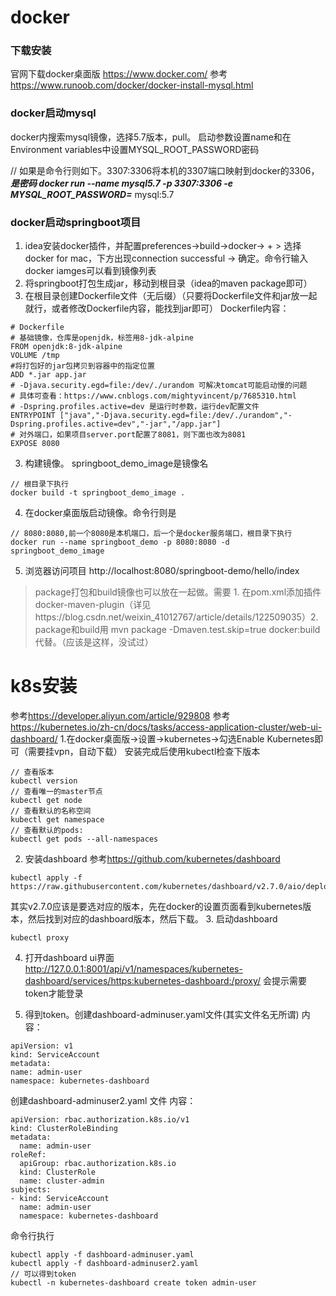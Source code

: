 # docker
### 下载安装
官网下载docker桌面版
https://www.docker.com/
参考<https://www.runoob.com/docker/docker-install-mysql.html>

### docker启动mysql
docker内搜索mysql镜像，选择5.7版本，pull。
启动参数设置name和在Environment variables中设置MYSQL_ROOT_PASSWORD密码

// 如果是命令行则如下。3307:3306将本机的3307端口映射到docker的3306，***是密码
docker run --name mysql5.7 -p 3307:3306 -e MYSQL_ROOT_PASSWORD=*** mysql:5.7

### docker启动springboot项目
1. idea安装docker插件，并配置preferences->build->docker-> + > 选择docker for mac，下方出现connection successful -> 确定。命令行输入 docker iamges可以看到镜像列表
1. 将springboot打包生成jar，移动到根目录（idea的maven package即可）
2. 在根目录创建Dockerfile文件（无后缀）（只要将Dockerfile文件和jar放一起就行，或者修改Dockerfile内容，能找到jar即可）
   Dockerfile内容：
```
# Dockerfile
# 基础镜像，仓库是openjdk，标签用8-jdk-alpine
FROM openjdk:8-jdk-alpine
VOLUME /tmp
#将打包好的jar包拷贝到容器中的指定位置
ADD *.jar app.jar
# -Djava.security.egd=file:/dev/./urandom 可解决tomcat可能启动慢的问题
# 具体可查看：https://www.cnblogs.com/mightyvincent/p/7685310.html
# -Dspring.profiles.active=dev 是运行时参数，运行dev配置文件
ENTRYPOINT ["java","-Djava.security.egd=file:/dev/./urandom","-Dspring.profiles.active=dev","-jar","/app.jar"]
# 对外端口，如果项目server.port配置了8081，则下面也改为8081
EXPOSE 8080
```
3. 构建镜像。 springboot_demo_image是镜像名
```
// 根目录下执行
docker build -t springboot_demo_image .
```
4. 在docker桌面版启动镜像。命令行则是  
```
// 8080:8080,前一个8080是本机端口，后一个是docker服务端口，根目录下执行
docker run --name springboot_demo -p 8080:8080 -d springboot_demo_image
```
5. 浏览器访问项目
http://localhost:8080/springboot-demo/hello/index
   
> package打包和build镜像也可以放在一起做。需要 1. 在pom.xml添加插件<artifactId>docker-maven-plugin</artifactId>（详见https://blog.csdn.net/weixin_41012767/article/details/122509035）2. package和build用 mvn package -Dmaven.test.skip=true docker:build 代替。（应该是这样，没试过）

# k8s安装
参考<https://developer.aliyun.com/article/929808>
参考<https://kubernetes.io/zh-cn/docs/tasks/access-application-cluster/web-ui-dashboard/>
1.在docker桌面版->设置->kubernetes->勾选Enable Kubernetes即可（需要挂vpn，自动下载）
安装完成后使用kubectl检查下版本
```
// 查看版本
kubectl version
// 查看唯一的master节点
kubectl get node
// 查看默认的名称空间
kubectl get namespace
// 查看默认的pods:
kubectl get pods --all-namespaces
```

2. 安装dashboard 
参考<https://github.com/kubernetes/dashboard>
```
kubectl apply -f https://raw.githubusercontent.com/kubernetes/dashboard/v2.7.0/aio/deploy/recommended.yaml
```
其实v2.7.0应该是要选对应的版本，先在docker的设置页面看到kubernetes版本，然后找到对应的dashboard版本，然后下载。
3. 启动dashboard
```
kubectl proxy
```
4. 打开dashboard ui界面
   http://127.0.0.1:8001/api/v1/namespaces/kubernetes-dashboard/services/https:kubernetes-dashboard:/proxy/
   会提示需要token才能登录
   
5. 得到token。创建dashboard-adminuser.yaml文件(其实文件名无所谓)
内容：
```
apiVersion: v1
kind: ServiceAccount
metadata:
name: admin-user
namespace: kubernetes-dashboard
   ```
创建dashboard-adminuser2.yaml 文件
内容：
```
apiVersion: rbac.authorization.k8s.io/v1
kind: ClusterRoleBinding
metadata:
  name: admin-user
roleRef:
  apiGroup: rbac.authorization.k8s.io
  kind: ClusterRole
  name: cluster-admin
subjects:
- kind: ServiceAccount
  name: admin-user
  namespace: kubernetes-dashboard
```
命令行执行
```
kubectl apply -f dashboard-adminuser.yaml
kubectl apply -f dashboard-adminuser2.yaml
// 可以得到token
kubectl -n kubernetes-dashboard create token admin-user
```
